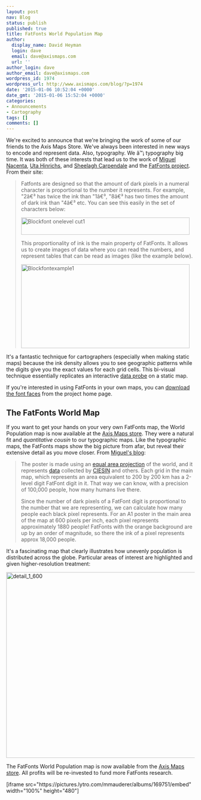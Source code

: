 ```yaml
---
layout: post
nav: Blog
status: publish
published: true
title: FatFonts World Population Map
author:
  display_name: David Heyman
  login: dave
  email: dave@axismaps.com
  url: ''
author_login: dave
author_email: dave@axismaps.com
wordpress_id: 1974
wordpress_url: http://www.axismaps.com/blog/?p=1974
date: '2015-01-06 10:52:04 +0000'
date_gmt: '2015-01-06 15:52:04 +0000'
categories:
- Announcements
- Cartography
tags: []
comments: []
---
```

<p>We're excited to announce that we're bringing the work of some of our friends to the Axis Maps Store. We've always been interested in new ways to encode and represent data. Also, typography. We â™¡ typography big time. It was both of these interests that lead us to the work of <a href="http://nacenta.com">Miguel Nacenta</a>, <a href="http://utahinrichs.de">Uta Hinrichs</a>, and <a href="http://innovis.cpsc.ucalgary.ca/People/SheelaghCarpendale">Sheelagh Carpendale</a> and the <a href="http://fatfonts.org">FatFonts project</a>. From their site:</p>
<blockquote><p>Fatfonts are designed so that the amount of dark pixels in a numeral character is proportional to the number it represents. For example, "2â€³ has twice the ink than "1â€³, "8â€³ has two times the amount of dark ink than "4â€³ etc. You can see this easily in the set of characters below:</p>
<p><img title="blockfont_onelevel_cut1.png" src="http://www.axismaps.com/blog/wp-content/uploads/2015/01/blockfont_onelevel_cut1.png" alt="Blockfont onelevel cut1" width="450" height="46" border="0" /></p>
<p>This proportionality of ink is the main property of FatFonts. It allows us to create images of data where you can read the numbers, and represent tables that can be read as images (like the example below).</p>
<p><img title="blockfontexample1.png" src="http://www.axismaps.com/blog/wp-content/uploads/2015/01/blockfontexample1.png" alt="Blockfontexample1" width="450" height="224" border="0" /></p></blockquote>
<p>It's a fantastic technique for cartographers (especially when making static maps) because the ink density allows you to see geographic patterns while the digits give you the exact values for each grid cells. This bi-visual technique essentially replicates an interactive <a title="Data Probing and Info Window Design on Web-based Maps" href="http://www.axismaps.com/blog/2009/07/data-probing-and-info-window-design-on-web-based-maps/">data probe</a> on a static map.</p>
<p>If you're interested in using FatFonts in your own maps, you can <a href="http://fatfonts.org/?page_id=181">download the font faces</a> from the project home page.</p>
<h2>The FatFonts World Map</h2>
<p>If you want to get your hands on your very own FatFonts map, the World Population map is now available at the <a href="http://store.axismaps.co.uk/product/fatfonts-world-population-map">Axis Maps store</a>. They were a natural fit and <em>quantitative cousin</em> to our typographic maps. Like the typographic maps, the FatFonts maps show the big picture from afar, but reveal their extensive detail as you move closer. From <a href="http://nacenta.com/2014/12/05/the-worlds-population-in-1880-people-per-pixel-or-4878-digits/">Miguel's blog</a>:</p>
<blockquote><p>The poster is made using an <a title="Ease Grid Projection" href="http://nsidc.org/data/ease/ease_grid.html" target="_blank">equal area projection</a> of the world, and it represents <a title="World Population Grid Data" href="http://sedac.ciesin.columbia.edu/data/collection/gpw-v3/methods/method1" target="_blank">data</a> collected by <a href="http://sedac.ciesin.columbia.edu/data/collection/gpw-v3/methods/method1" target="_blank">CIESIN</a> and others. Each grid in the main map, which represents an area equivalent to 200 by 200 km has a 2-level digit FatFont digit in it. That way we can know, with a precision of 100,000 people, how many humans live there.</p>
<p>Since the number of dark pixels of a FatFont digit is proportional to the number that we are representing, we can calculate how many people each black pixel represents. For an A1 poster in the main area of the map at 600 pixels per inch, each pixel represents approximately 1880 people! FatFonts with the orange background are up by an order of magnitude, so there the ink of a pixel represents approx 18,000 people.</p></blockquote>
<p>It's a fascinating map that clearly illustrates how unevenly population is distributed across the globe. Particular areas of interest are highlighted and given higher-resolution treatment:</p>
<p><a href="http://store.axismaps.co.uk/product/fatfonts-world-population-map"><img class="aligncenter size-full wp-image-1988" src="http://www.axismaps.com/blog/wp-content/uploads/2015/01/detail_1_600.png" alt="detail_1_600" width="600" height="496" /></a></p>
<p>The FatFonts World Population map is now available from the <a href="http://store.axismaps.co.uk/product/fatfonts-world-population-map">Axis Maps store</a>. All profits will be re-invested to fund more FatFonts research.</p>
<p>[iframe src="https://pictures.lytro.com/mmauderer/albums/169751/embed" width="100%" height="480"]</p>
